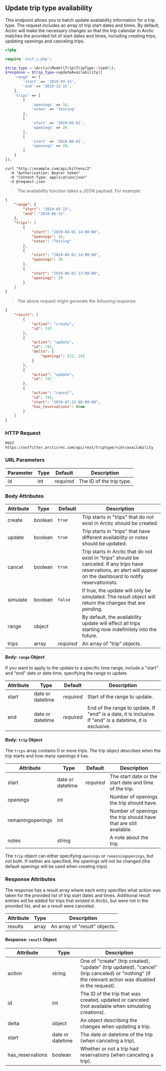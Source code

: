 ## Update trip type availability

This endpoint allows you to batch update availability information for a trip type. The request includes an array of trip start dates and times. By default, Arctic will make the necessary changes so that the trip calendar in Arctic matches the provided list of start dates and times, including creating trips, updating openings and canceling trips.

```php
<?php

require 'init.i.php';

$trip_type = \Arctic\Model\Trip\TripType::load(1);
$response = $trip_type->updateAvailability([
	'range' => [
		'start' => '2019-03-15',
		'end' => '2019-12-15',
	],
	'trips' => [
		[
			'openings' => 16,
			'notes' => 'Testing'
		],
		[
			'start' => '2019-05-01',
			'openings' => 20
		],
		[
			'start' => '2019-06-01',
			'openings' => 20,
		]
	]
]);
```

```shell
curl "http://example.com/api/kittens/2"
  -H "Authorization: Bearer token"
  -H "Content-Type: application/json"
  -d @request.json
```

> The availability function takes a JSON payload. For example:

```json
{
	"range": {
		"start": "2019-03-15",
		"end": "2019-06-15"
	},
	"trips": [
		{
			"start": "2019-04-01 14:00:00",
			"openings": 16,
			"notes": "Testing"
		},
		{
			"start": "2019-05-01 14:00:00",
			"openings": 20
		},
		{
			"start": "2019-06-01 13:00:00",
			"openings": 20
		}
	]
}
```

> The above request might generate the following response:

```json
{
    "result": [
        {
            "action": "create",
            "id": 743
        },
        {
            "action": "update",
            "id": 745,
            "delta": {
                "openings": [22, 20]
            }
        },
        {
            "action": "update",
            "id": 747
        },
        {
            "action": "cancel",
            "id": 749,
            "start": "2019-07-23 00:00:00",
            "has_reservations": true
        }
    ]
}
```

### HTTP Request

`POST https://outfitter.arcticres.com/api/rest/triptype/<id>/availability`

### URL Parameters

Parameter | Type | Default | Description
--------- | ---- | ------- | -----------
id | int | *required* | The ID of the trip type.

### Body Attributes

Attribute | Type | Default | Description
--------- | ---- | ------- | -----------
create | boolean | `true` | Trip starts in "trips" that do not exist in Arctic should be created.
update | boolean | `true` | Trip starts in "trips" that have different availability or notes should be updated.
cancel | boolean | `true` | Trip starts in Arctic that do not exist in "trips" should be canceled. If any trips have reservations, an alert will appear on the dashboard to notify reservationists.
simulate | boolean | `false` | If true, the update will only be simulated. The result object will return the changes that are pending.
range | object | | By default, the availability update will effect all trips starting now indefinitely into the future.
trips | array | *required* | An array of "trip" objects.

#### Body: `range` Object

If you want to apply to the update to a specific time range, include a "start" and "end" date or date time, specifying the range to update.

Attribute | Type | Default | Description
--------- | ---- | ------- | -----------
start | date or datetime | *required* | Start of the range to update.
end | date or datetime | *required* | End of the range to update. If "end" is a date, it is inclusive. If "end" is a datetime, it is exclusive.

#### Body: `trip` Object

The `trips` array contains 0 or more trips. The trip object describes when the trip starts and how many openings it has.

Attribute | Type | Default | Description
--------- | ---- | ------- | -----------
start | date or datetime | *required* | The start date or the start date and time of the trip.
openings | int | | Number of openings the trip should have.
remainingopenings | int | | Number of openings the trip should have that are still available.
notes | string | | A note about the trip.

The `trip` object can either specifying `openings` or `remainingopenings`, but not both. If neither are specified, the openings will not be changed (the default openings will be used when creating trips).

### Response Attributes

The response has a result array where each entry specifies what action was taken for the provided list of trip start dates and times. Additional result entries will be added for trips that existed in Arctic, but were not in the provided list, and as a result were canceled.

Attribute | Type | Description
--------- | ---- | -----------
results | array | An array of "result" objects.

#### Response: `result` Object

Attribute | Type | Description
--------- | ---- | -----------
action | string | One of "create" (trip created), "update" (trip updated), "cancel" (trip canceled) or "nothing" (if the relevant action was disabled in the request).
id | int | The ID of the trip that was created, updated or canceled (not available when simulating creations).
delta | object | An object describing the changes when updating a trip.
start | date or datetime | The date or datetime of the trip (when canceling a trip).
has_reservations | boolean | Whether or not a trip had reservations (when canceling a trip).

